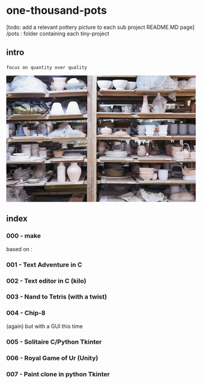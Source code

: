 # one-thousand-pots

[todo: add a relevant pottery picture to each sub project README.MD page]
/pots : folder containing each tiny-project

## intro
`focus on quantity over quality`

![Cover](cover.jpg)

## index

### 000 - make
based on : 
### 001 - Text Adventure in C
### 002 - Text editor in C (kilo)
### 003 - Nand to Tetris (with a twist)
### 004 - Chip-8 
(again) but with a GUI this time
### 005 - Solitaire C/Python Tkinter
### 006 - Royal Game of Ur (Unity)
### 007 - Paint clone in python Tkinter
